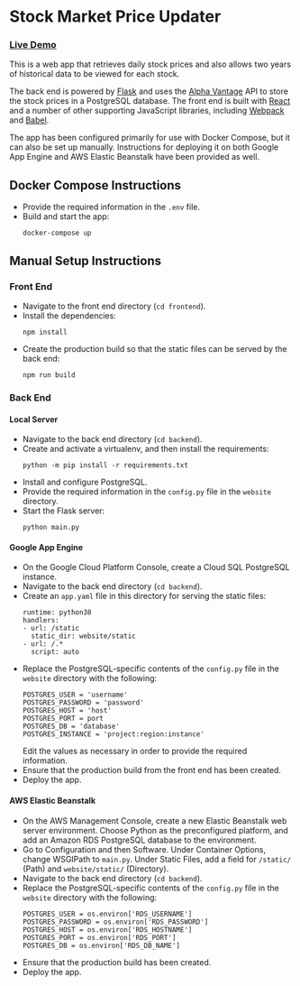# Stock Market Price Updater
### [Live Demo](https://danielbeckham.com/stock-market-price-updater)

This is a web app that retrieves daily stock prices and also allows two years of historical data to be viewed for each stock.

The back end is powered by [Flask](https://palletsprojects.com/p/flask/) and uses the [Alpha Vantage](https://www.alphavantage.co/) API to store the stock prices in a PostgreSQL database. The front end is built with [React](https://reactjs.org/) and a number of other supporting JavaScript libraries, including [Webpack](https://webpack.js.org/) and [Babel](https://babeljs.io/).

The app has been configured primarily for use with Docker Compose, but it can also be set up manually. Instructions for deploying it on both Google App Engine and AWS Elastic Beanstalk have been provided as well.

## Docker Compose Instructions
* Provide the required information in the `.env` file.
* Build and start the app:
  ```
  docker-compose up
  ```

## Manual Setup Instructions
### Front End
* Navigate to the front end directory (`cd frontend`). 
* Install the dependencies:
  ```
  npm install
  ```
* Create the production build so that the static files can be served by the back end:
  ```
  npm run build
  ```

### Back End
#### Local Server
* Navigate to the back end directory (`cd backend`).
* Create and activate a virtualenv, and then install the requirements:
  ```
  python -m pip install -r requirements.txt
  ```
* Install and configure PostgreSQL.
* Provide the required information in the `config.py` file in the `website` directory.
* Start the Flask server:
  ```
  python main.py
  ```

#### Google App Engine
* On the Google Cloud Platform Console, create a Cloud SQL PostgreSQL instance.
* Navigate to the back end directory (`cd backend`).
* Create an `app.yaml` file in this directory for serving the static files:
  ```
  runtime: python38
  handlers:
  - url: /static
    static_dir: website/static
  - url: /.*
    script: auto
  ```
* Replace the PostgreSQL-specific contents of the `config.py` file in the `website` directory with the following:
  ```
  POSTGRES_USER = 'username'
  POSTGRES_PASSWORD = 'password'
  POSTGRES_HOST = 'host'
  POSTGRES_PORT = port
  POSTGRES_DB = 'database'
  POSTGRES_INSTANCE = 'project:region:instance'
  ```
  Edit the values as necessary in order to provide the required information.
* Ensure that the production build from the front end has been created.
* Deploy the app.

#### AWS Elastic Beanstalk
* On the AWS Management Console, create a new Elastic Beanstalk web server environment. Choose Python as the preconfigured platform, and add an Amazon RDS PostgreSQL database to the environment.
* Go to Configuration and then Software. Under Container Options, change WSGIPath to `main.py`. Under Static Files, add a field for `/static/` (Path) and `website/static/` (Directory).
* Navigate to the back end directory (`cd backend`).
* Replace the PostgreSQL-specific contents of the `config.py` file in the `website` directory with the following:
  ```
  POSTGRES_USER = os.environ['RDS_USERNAME']
  POSTGRES_PASSWORD = os.environ['RDS_PASSWORD']
  POSTGRES_HOST = os.environ['RDS_HOSTNAME']
  POSTGRES_PORT = os.environ['RDS_PORT']
  POSTGRES_DB = os.environ['RDS_DB_NAME']
  ```
* Ensure that the production build has been created.
* Deploy the app.

